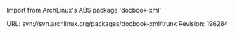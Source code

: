 Import from ArchLinux's ABS package 'docbook-xml'

URL: svn://svn.archlinux.org/packages/docbook-xml/trunk
Revision: 196284

